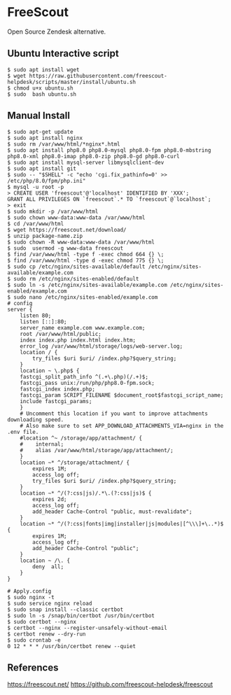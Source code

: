 FreeScout
=====

Open Source Zendesk alternative. 

Ubuntu Interactive script
-------------------------

    $ sudo apt install wget 
    $ wget https://raw.githubusercontent.com/freescout-helpdesk/scripts/master/install/ubuntu.sh 
    $ chmod u+x ubuntu.sh 
    $ sudo  bash ubuntu.sh
   
Manual Install
--------------

    $ sudo apt-get update 
    $ sudo apt install nginx 
    $ sudo rm /var/www/html/*nginx*.html
    $ sudo apt install php8.0 php8.0-mysql php8.0-fpm php8.0-mbstring php8.0-xml php8.0-imap php8.0-zip php8.0-gd php8.0-curl
    $ sudo apt install mysql-server libmysqlclient-dev
    $ sudo apt install git
    $ sudo -- "$SHELL" -c "echo 'cgi.fix_pathinfo=0' >> /etc/php/8.0/fpm/php.ini"
    $ mysql -u root -p
    > CREATE USER 'freescout'@'localhost' IDENTIFIED BY 'XXX';
    GRANT ALL PRIVILEGES ON `freescout`.* TO `freescout`@`localhost`;
    > exit
    $ sudo mkdir -p /var/www/html
    $ sudo chown www-data:www-data /var/www/html
    $ cd /var/www/html
    $ wget https://freescout.net/download/
    $ unzip package-name.zip
    $ sudo chown -R www-data:www-data /var/www/html
    $ sudo  usermod -g www-data freescout
    $ find /var/www/html -type f -exec chmod 664 {} \;    
    $ find /var/www/html -type d -exec chmod 775 {} \;
    $ sudo cp /etc/nginx/sites-available/default /etc/nginx/sites-available/example.com
    $ sudo rm /etc/nginx/sites-enabled/default
    $ sudo ln -s /etc/nginx/sites-available/example.com /etc/nginx/sites-enabled/example.com
    $ sudo nano /etc/nginx/sites-enabled/example.com
    # config
    server {
        listen 80;
        listen [::]:80;
        server_name example.com www.example.com;
        root /var/www/html/public;
        index index.php index.html index.htm;
        error_log /var/www/html/storage/logs/web-server.log;
        location / {
            try_files $uri $uri/ /index.php?$query_string;
        }
        location ~ \.php$ {
	    fastcgi_split_path_info ^(.+\.php)(/.+)$;
	    fastcgi_pass unix:/run/php/php8.0-fpm.sock;
	    fastcgi_index index.php;
	    fastcgi_param SCRIPT_FILENAME $document_root$fastcgi_script_name;
	    include fastcgi_params;
        }
        # Uncomment this location if you want to improve attachments downloading speed.
        # Also make sure to set APP_DOWNLOAD_ATTACHMENTS_VIA=nginx in the .env file.
        #location ^~ /storage/app/attachment/ {
        #    internal;
        #    alias /var/www/html/storage/app/attachment/;
        }
        location ~* ^/storage/attachment/ {
            expires 1M;
            access_log off;
            try_files $uri $uri/ /index.php?$query_string;
        }
        location ~* ^/(?:css|js)/.*\.(?:css|js)$ {
            expires 2d;
            access_log off;
            add_header Cache-Control "public, must-revalidate";
        }
        location ~* ^/(?:css|fonts|img|installer|js|modules|[^\\\]+\..*)$ {
            expires 1M;
            access_log off;
            add_header Cache-Control "public";
        }
        location ~ /\. {
            deny  all;
        }
    }

    # Apply.config
    $ sudo nginx -t
    $ sudo service nginx reload
    $ sudo snap install --classic certbot
    $ sudo ln -s /snap/bin/certbot /usr/bin/certbot
    $ sudo certbot --nginx
    $ certbot --nginx --register-unsafely-without-email
    $ certbot renew --dry-run
    $ sudo crontab -e
    0 12 * * * /usr/bin/certbot renew --quiet


References
----------

https://freescout.net/
https://github.com/freescout-helpdesk/freescout
